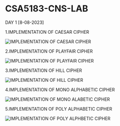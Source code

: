 # CSA5183-CNS-LAB

DAY 1 [8-08-2023]

1.IMPLEMENTATION OF CAESAR CIPHER

![IMPLEMENTATION OF CAESAR CIPHER](https://github.com/geethikageethika/CSA5183-CNS-LAB/assets/112924807/5ddd56df-4791-4416-981e-327f99ea1030)

2.IMPLEMENTATION OF PLAYFAIR CIPHER

![IMPLEMENTATION OF PLAYFAIR CIPHER](https://github.com/geethikageethika/CSA5183-CNS-LAB/assets/112924807/dfe14e37-206b-482d-b705-06d0587a3a75)

3.IMPLEMENTATION OF HILL CIPHER

![IMPLEMENTATION OF HILL CIPHER](https://github.com/geethikageethika/CSA5183-CNS-LAB/assets/112924807/d3158200-7840-4612-a735-363a6d0d89c1)

4.IMPLEMENTATION OF MONO ALPHABETIC CIPHER

![IMPLEMENTATION OF MONO ALABETIC CIPHER](https://github.com/geethikageethika/CSA5183-CNS-LAB/assets/112924807/3a7ab679-56bd-4d36-9f9d-d65764d2109b)


5.IMPLEMENTATION OF POLY ALPHABETIC CIPHER

![IMPLEMENTATION OF POLY ALPHBETIC CIPHER](https://github.com/geethikageethika/CSA5183-CNS-LAB/assets/112924807/17275757-43cb-413d-a7fc-0e4bc64e72f4)

